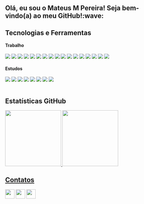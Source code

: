 <h2>Olá, eu sou o Mateus M Pereira! Seja bem-vindo(a) ao meu GitHub!:wave: </h2>

<div>
  <h2>Tecnologias e Ferramentas</h2>
  <h4>Trabalho</h4>
  <img src="https://img.shields.io/badge/-Delphi-EE1F35?style=for-the-badge&logo=Delphi"/>
  <img src="https://img.shields.io/badge/-Object%20Pascal-FF8C00?style=for-the-badge"/>
  <img src="https://img.shields.io/badge/-Horse-FF4500?style=for-the-badge"/>
  <img src="https://img.shields.io/badge/-PLSQL-purple?style=for-the-badge&logo=oracle&logoColor=white"/>
  <img src ="https://img.shields.io/badge/-Oracle-F80000?style=for-the-badge&logo=oracle&logoColor=white"/>
  <img src="https://img.shields.io/badge/-Tortoise SVN-blue?style=for-the-badge&logo=blank&logoColor=white"/>
  <img src="https://img.shields.io/badge/Git-E34F26?style=for-the-badge&logo=git&logoColor=white"/>
  <img src="https://img.shields.io/badge/GitHub-100000?style=for-the-badge&logo=github&logoColor=white"/>
  <img src="https://img.shields.io/badge/Docker-2496ED?style=for-the-badge&logo=docker&logoColor=white"/>
  <img src="https://img.shields.io/badge/Nginx-009639?style=for-the-badge&logo=nginx&logoColor=white"/>
  <img src="https://img.shields.io/badge/Linux-FCC624?style=for-the-badge&logo=linux&logoColor=black"/>
  <img src="https://img.shields.io/badge/JavaScript-323330?style=for-the-badge&logo=javascript&logoColor=F7DF1E"/>
  <img src="https://img.shields.io/badge/Spring-6DB33F?style=for-the-badge&logo=spring&logoColor=white"/>
  <img src="https://img.shields.io/badge/PHP-777BB4?style=for-the-badge&logo=php&logoColor=white"/>
  <img src="https://img.shields.io/badge/CSS3-1572B6?style=for-the-badge&logo=css3&logoColor=white"/>
  <img src="https://img.shields.io/badge/HTML5-E34F26?style=for-the-badge&logo=html5&logoColor=white"/>
  <img src="https://img.shields.io/badge/Java-ED8B00?style=for-the-badge&logo=openjdk&logoColor=white"/>
  
  <h4>Estudos</h4>
  <img src="https://img.shields.io/badge/Node.js-43853D?style=for-the-badge&logo=node.js&logoColor=white"/>
  <img src="https://img.shields.io/badge/Express.js-404D59?style=for-the-badge"/>
  <img src="https://img.shields.io/badge/TypeScript-007ACC?style=for-the-badge&logo=typescript&logoColor=white"/>
  <img src="https://img.shields.io/badge/React-20232A?style=for-the-badge&logo=react&logoColor=61DAFB"/>
  <img src="https://img.shields.io/badge/Vue.js-35495E?style=for-the-badge&logo=vue.js&logoColor=4FC08D"/>
  <img src="https://img.shields.io/badge/SQLite-07405E?style=for-the-badge&logo=sqlite&logoColor=white"/>
  <img src="https://img.shields.io/badge/mysql-%2300f.svg?style=for-the-badge&logo=mysql&logoColor=white"/>
  <img src="https://img.shields.io/badge/Python-3776AB?style=for-the-badge&logo=python&logoColor=white"/>
</div>

</br>


<div>
<h2>Estatísticas GitHub</h2>
<a href="https://github.com/MateusMPereira">
<img height="180em" src="https://github-readme-stats.vercel.app/api/top-langs/?username=MateusMPereira&layout=compact&langs_count=7&theme=dracula"/>
<img height="180em" src="https://github-readme-stats.vercel.app/api?username=MateusMPereira&show_icons=true&theme=dracula&include_all_commits=true&count_private=true"/>
</div>

<div>
  <h2>Contatos</h2>
  <a href="https://www.instagram.com/mateusm.dev/" target="_blank"><img src="https://img.shields.io/badge/-Instagram-%23E4405F?style=for-the-badge&logo=instagram&logoColor=white"         target="_blank" height="30em"></a>
  <a href = "mailto:mateusmichellipereira@gmail.com"><img src="https://img.shields.io/badge/-Gmail-%23333?style=for-the-badge&logo=gmail&logoColor=white" target="_blank" height="30em"></a>
  <a href="https://www.linkedin.com/in/mateusmp/" target="_blank"><img src="https://img.shields.io/badge/LinkedIn-0077B5?style=for-the-badge&logo=linkedin&logoColor=white" target="_blank" height="30em"></a>
</div>
